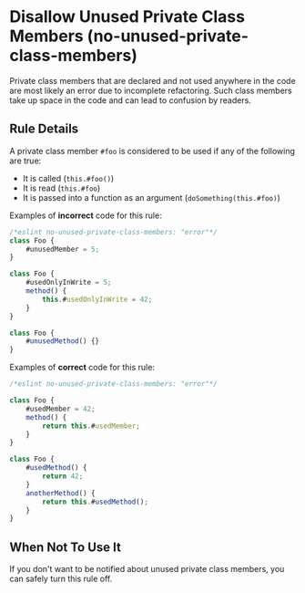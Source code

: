 # Disallow Unused Private Class Members (no-unused-private-class-members)

Private class members that are declared and not used anywhere in the code are most likely an error due to incomplete refactoring. Such class members take up space in the code and can lead to confusion by readers.

## Rule Details

A private class member `#foo` is considered to be used if any of the following are true:

* It is called (`this.#foo()`)
* It is read (`this.#foo`)
* It is passed into a function as an argument (`doSomething(this.#foo)`)

Examples of **incorrect** code for this rule:

```js
/*eslint no-unused-private-class-members: "error"*/
class Foo {
    #unusedMember = 5;
}

class Foo {
    #usedOnlyInWrite = 5;
    method() {
        this.#usedOnlyInWrite = 42;
    }
}

class Foo {
    #unusedMethod() {}
}
```

Examples of **correct** code for this rule:

```js
/*eslint no-unused-private-class-members: "error"*/

class Foo {
    #usedMember = 42;
    method() {
        return this.#usedMember;
    }
}

class Foo {
    #usedMethod() {
        return 42;
    }
    anotherMethod() {
        return this.#usedMethod();
    }
}
```

## When Not To Use It

If you don't want to be notified about unused private class members, you can safely turn this rule off.
